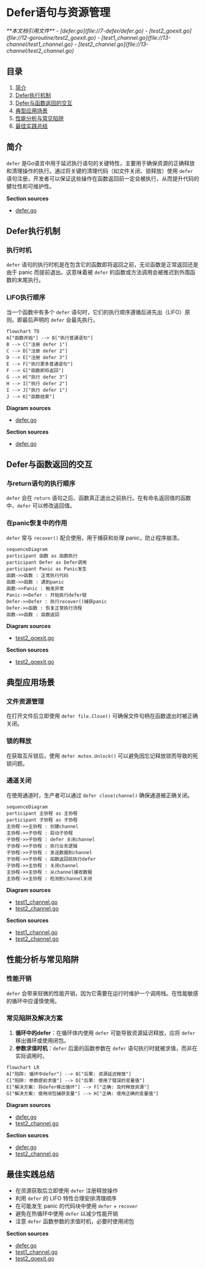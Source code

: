 # Defer语句与资源管理

<cite>
**本文档引用文件**   
- [defer.go](file://7-defer/defer.go)
- [test2_goexit.go](file://12-goroutine/test2_goexit.go)
- [test1_channel.go](file://13-channel/test1_channel.go)
- [test2_channel.go](file://13-channel/test2_channel.go)
</cite>

## 目录
1. [简介](#简介)
2. [Defer执行机制](#defer执行机制)
3. [Defer与函数返回的交互](#defer与函数返回的交互)
4. [典型应用场景](#典型应用场景)
5. [性能分析与常见陷阱](#性能分析与常见陷阱)
6. [最佳实践总结](#最佳实践总结)

## 简介
`defer` 是Go语言中用于延迟执行语句的关键特性，主要用于确保资源的正确释放和清理操作的执行。通过将关键的清理代码（如文件关闭、锁释放）使用 `defer` 语句注册，开发者可以保证这些操作在函数返回前一定会被执行，从而提升代码的健壮性和可维护性。

**Section sources**
- [defer.go](file://7-defer/defer.go#L1-L12)

## Defer执行机制

### 执行时机
`defer` 语句的执行时机是在包含它的函数即将返回之前，无论函数是正常返回还是由于 panic 而提前退出。这意味着被 `defer` 的函数或方法调用会被推迟到外围函数的末尾执行。

### LIFO执行顺序
当一个函数中有多个 `defer` 语句时，它们的执行顺序遵循后进先出（LIFO）原则。即最后声明的 `defer` 会最先执行。

```mermaid
flowchart TD
A["函数开始"] --> B["执行普通语句"]
B --> C["注册 defer 1"]
C --> D["注册 defer 2"]
D --> E["注册 defer 3"]
E --> F["执行更多普通语句"]
F --> G["函数即将返回"]
G --> H["执行 defer 3"]
H --> I["执行 defer 2"]
I --> J["执行 defer 1"]
J --> K["函数结束"]
```

**Diagram sources**
- [defer.go](file://7-defer/defer.go#L6-L7)

**Section sources**
- [defer.go](file://7-defer/defer.go#L6-L11)

## Defer与函数返回的交互

### 与return语句的执行顺序
`defer` 会在 `return` 语句之后、函数真正退出之前执行。在有命名返回值的函数中，`defer` 可以修改返回值。

### 在panic恢复中的作用
`defer` 常与 `recover()` 配合使用，用于捕获和处理 panic，防止程序崩溃。

```mermaid
sequenceDiagram
participant 函数 as 函数执行
participant Defer as Defer调用
participant Panic as Panic发生
函数->>函数 : 正常执行代码
函数->>函数 : 遇到panic
函数->>Panic : 触发异常
Panic->>Defer : 开始执行defer链
Defer->>Defer : 执行recover()捕获panic
Defer->>函数 : 恢复正常执行流程
函数->>函数 : 函数返回
```

**Diagram sources**
- [test2_goexit.go](file://12-goroutine/test2_goexit.go#L12-L15)

**Section sources**
- [test2_goexit.go](file://12-goroutine/test2_goexit.go#L9-L27)

## 典型应用场景

### 文件资源管理
在打开文件后立即使用 `defer file.Close()` 可确保文件句柄在函数退出时被正确关闭。

### 锁的释放
在获取互斥锁后，使用 `defer mutex.Unlock()` 可以避免因忘记释放锁而导致的死锁问题。

### 通道关闭
在使用通道时，生产者可以通过 `defer close(channel)` 确保通道被正确关闭。

```mermaid
sequenceDiagram
participant 主协程 as 主协程
participant 子协程 as 子协程
主协程->>主协程 : 创建channel
主协程->>子协程 : 启动子协程
子协程->>子协程 : defer 关闭channel
子协程->>子协程 : 执行业务逻辑
子协程->>子协程 : 发送数据到channel
子协程->>子协程 : 函数返回前执行defer
子协程->>主协程 : 关闭channel
主协程->>主协程 : 从channel接收数据
主协程->>主协程 : 检测到channel关闭
```

**Diagram sources**
- [test1_channel.go](file://13-channel/test1_channel.go#L9-L13)
- [test2_channel.go](file://13-channel/test2_channel.go#L13-L17)

**Section sources**
- [test1_channel.go](file://13-channel/test1_channel.go#L8-L15)
- [test2_channel.go](file://13-channel/test2_channel.go#L12-L18)

## 性能分析与常见陷阱

### 性能开销
`defer` 会带来轻微的性能开销，因为它需要在运行时维护一个调用栈。在性能敏感的循环中应谨慎使用。

### 常见陷阱及解决方案
1. **循环中的defer**：在循环体内使用 `defer` 可能导致资源延迟释放，应将 `defer` 移出循环或使用闭包。
2. **参数求值时机**：`defer` 后面的函数参数在 `defer` 语句执行时就被求值，而非在实际调用时。

```mermaid
flowchart LR
A["陷阱: 循环中defer"] --> B["后果: 资源延迟释放"]
C["陷阱: 参数提前求值"] --> D["后果: 使用了错误的变量值"]
E["解决方案: 将defer移出循环"] --> F["正确: 及时释放资源"]
G["解决方案: 使用闭包捕获变量"] --> H["正确: 使用正确的变量值"]
```

**Diagram sources**
- [defer.go](file://7-defer/defer.go#L6-L7)
- [test2_channel.go](file://13-channel/test2_channel.go#L13-L17)

**Section sources**
- [defer.go](file://7-defer/defer.go#L6-L11)
- [test2_channel.go](file://13-channel/test2_channel.go#L12-L18)

## 最佳实践总结
- 在资源获取后立即使用 `defer` 注册释放操作
- 利用 `defer` 的 LIFO 特性合理安排清理顺序
- 在可能发生 panic 的代码块中使用 `defer` + `recover`
- 避免在热循环中使用 `defer` 以减少性能开销
- 注意 `defer` 函数参数的求值时机，必要时使用闭包

**Section sources**
- [defer.go](file://7-defer/defer.go#L1-L12)
- [test1_channel.go](file://13-channel/test1_channel.go#L9-L13)
- [test2_goexit.go](file://12-goroutine/test2_goexit.go#L12-L15)